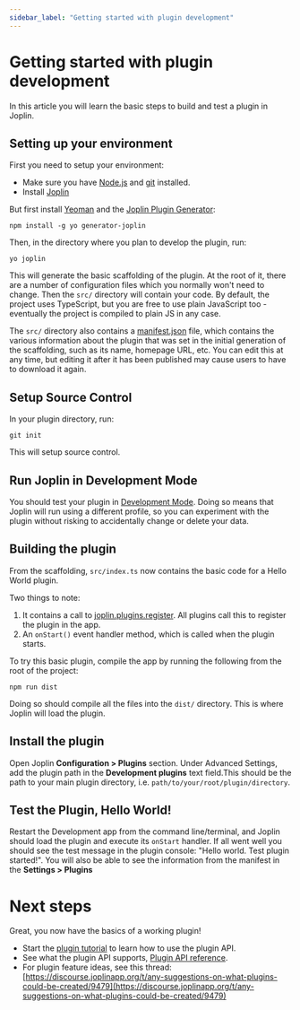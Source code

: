 ```yaml
---
sidebar_label: "Getting started with plugin development"
---
```


# Getting started with plugin development

In this article you will learn the basic steps to build and test a plugin in Joplin.

## Setting up your environment

First you need to setup your environment:

- Make sure you have [Node.js](https://nodejs.org/) and [git](https://git-scm.com) installed.
- Install [Joplin](https://joplinapp.org/)

But first install [Yeoman](https://yeoman.io/) and the [Joplin Plugin Generator](https://github.com/laurent22/joplin/tree/dev/packages/generator-joplin):

```
npm install -g yo generator-joplin
```

Then, in the directory where you plan to develop the plugin, run:

```
yo joplin
```

This will generate the basic scaffolding of the plugin. At the root of it, there are a number of configuration files which you normally won't need to change. Then the `src/` directory will contain your code. By default, the project uses TypeScript, but you are free to use plain JavaScript too - eventually the project is compiled to plain JS in any case.

The `src/` directory also contains a [manifest.json](https://github.com/laurent22/joplin/blob/dev/readme/api/references/plugin_manifest.md) file, which contains the various information about the plugin that was set in the initial generation of the scaffolding, such as its name, homepage URL, etc. You can edit this at any time, but editing it after it has been published may cause users to have to download it again.

## Setup Source Control

In your plugin directory, run:

```
git init 
```

This will setup source control.

## Run Joplin in Development Mode

You should test your plugin in [Development Mode](https://github.com/laurent22/joplin/blob/dev/readme/api/references/development_mode.md). Doing so means that Joplin will run using a different profile, so you can experiment with the plugin without risking to accidentally change or delete your data.

## Building the plugin

From the scaffolding, `src/index.ts` now contains the basic code for a Hello World plugin.

Two things to note:

1. It contains a call to [joplin.plugins.register](https://joplinapp.org/api/references/plugin_api/classes/joplinplugins.html#register). All plugins call this to register the plugin in the app.
2. An `onStart()` event handler method, which is called when the plugin starts.

To try this basic plugin, compile the app by running the following from the root of the project:

```
npm run dist
```

Doing so should compile all the files into the `dist/` directory. This is where Joplin will load the plugin.

## Install the plugin

Open Joplin **Configuration &gt; Plugins** section. Under Advanced Settings, add the plugin path in the **Development plugins** text field.This should be the path to your main plugin directory, i.e. `path/to/your/root/plugin/directory`.

## Test the Plugin, Hello World!

Restart the Development app from the command line/terminal, and Joplin should load the plugin and execute its `onStart` handler. If all went well you should see the test message in the plugin console: "Hello world. Test plugin started!". You will also be able to see the information from the manifest in the **Settings &gt; Plugins**

# Next steps

Great, you now have the basics of a working plugin!

- Start the [plugin tutorial](https://github.com/laurent22/joplin/blob/dev/readme/api/tutorials/toc_plugin.md) to learn how to use the plugin API.
- See what the plugin API supports, [Plugin API reference](https://joplinapp.org/api/references/plugin_api/classes/joplin.html).
- For plugin feature ideas, see this thread: [https://discourse.joplinapp.org/t/any-suggestions-on-what-plugins-could-be-created/9479](https://discourse.joplinapp.org/t/any-suggestions-on-what-plugins-could-be-created/9479)